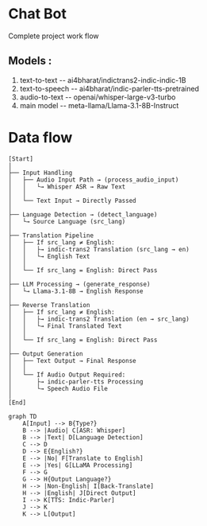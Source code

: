 # Chat Bot
Complete project work flow 


## Models : 
1. text-to-text  -- ai4bharat/indictrans2-indic-indic-1B
2. text-to-speech -- ai4bharat/indic-parler-tts-pretrained
3. audio-to-text -- openai/whisper-large-v3-turbo
4. main model -- meta-llama/Llama-3.1-8B-Instruct



# Data flow 
    [Start]
    │
    ├── Input Handling
    │   ├── Audio Input Path → (process_audio_input)
    │   │   └→ Whisper ASR → Raw Text
    │   │
    │   └── Text Input → Directly Passed
    │
    ├── Language Detection → (detect_language)
    │   └→ Source Language (src_lang)
    │
    ├── Translation Pipeline
    │   ├── If src_lang ≠ English:
    │   │   ├→ indic-trans2 Translation (src_lang → en)
    │   │   └→ English Text
    │   │
    │   └── If src_lang = English: Direct Pass
    │
    ├── LLM Processing → (generate_response)
    │   └→ Llama-3.1-8B → English Response
    │
    ├── Reverse Translation
    │   ├── If src_lang ≠ English:
    │   │   ├→ indic-trans2 Translation (en → src_lang)
    │   │   └→ Final Translated Text
    │   │
    │   └── If src_lang = English: Direct Pass
    │
    ├── Output Generation
    │   ├── Text Output → Final Response
    │   │
    │   └── If Audio Output Required:
    │       ├→ indic-parler-tts Processing
    │       └→ Speech Audio File
    │
    [End]


```mermaid
graph TD
    A[Input] --> B{Type?}
    B --> |Audio| C[ASR: Whisper]
    B --> |Text| D[Language Detection]
    C --> D
    D --> E{English?}
    E --> |No| F[Translate to English]
    E --> |Yes| G[LLaMA Processing]
    F --> G
    G --> H{Output Language?}
    H --> |Non-English| I[Back-Translate]
    H --> |English| J[Direct Output]
    I --> K[TTS: Indic-Parler]
    J --> K
    K --> L[Output]
